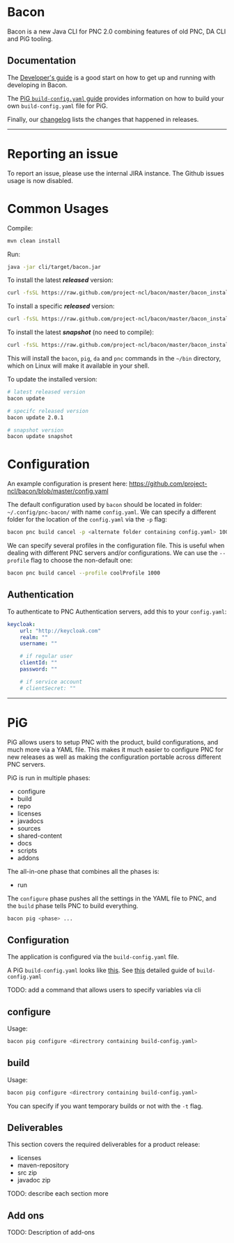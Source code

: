 # Bacon
Bacon is a new Java CLI for PNC 2.0 combining features of old PNC, DA CLI and PiG tooling.

## Documentation
The [Developer's guide](https://github.com/project-ncl/bacon/blob/master/DEVELOPING.md) is a good start on how to get up and running with developing in Bacon.

The [PiG `build-config.yaml` guide](https://github.com/project-ncl/bacon/wiki/Anatomy-of-a-build-config.yaml) provides information on how to build your own `build-config.yaml` file for PiG.

Finally, our [changelog](https://github.com/project-ncl/bacon/wiki/Changelog) lists the changes that happened in releases.

---
# Reporting an issue
To report an issue, please use the internal JIRA instance. The Github issues usage is now disabled.

# Common Usages
Compile:
```bash
mvn clean install
```

Run:
```bash
java -jar cli/target/bacon.jar
```

To install the latest ***released*** version:
```bash
curl -fsSL https://raw.github.com/project-ncl/bacon/master/bacon_install.py | python3 -
```

To install a specific ***released*** version:
```bash
curl -fsSL https://raw.github.com/project-ncl/bacon/master/bacon_install.py | python3 - 2.0.1
```

To install the latest ***snapshot*** (no need to compile):
```bash
curl -fsSL https://raw.github.com/project-ncl/bacon/master/bacon_install.py | python3 - snapshot
```

This will install the `bacon`, `pig`, `da` and `pnc` commands in the `~/bin`
directory, which on Linux will make it available in your shell.

To update the installed version:
```bash
# latest released version
bacon update

# specifc released version
bacon update 2.0.1

# snapshot version
bacon update snapshot
```

# Configuration

An example configuration is present here: https://github.com/project-ncl/bacon/blob/master/config.yaml

The default configuration used by `bacon` should be located in folder: `~/.config/pnc-bacon/` with name `config.yaml`. We can specify a different folder for the location of the `config.yaml` via the `-p` flag:

```bash
bacon pnc build cancel -p <alternate folder containing config.yaml> 1000
```

We can specify several profiles in the configuration file. This is useful when dealing with different PNC servers and/or configurations. We can use the `--profile` flag to choose the non-default one:

```bash
bacon pnc build cancel --profile coolProfile 1000
```

## Authentication

To authenticate to PNC Authentication servers, add this to your `config.yaml`:

```yaml
keycloak:
    url: "http://keycloak.com"
    realm: ""
    username: ""

    # if regular user
    clientId: ""
    password: ""

    # if service account
    # clientSecret: ""
```

---

# PiG
PiG allows users to setup PNC with the product, build configurations, and much more via a YAML file. This makes it much easier to configure PNC for new releases as well as making the configuration portable across different PNC servers.

PiG is run in multiple phases:

- configure
- build
- repo
- licenses
- javadocs
- sources
- shared-content
- docs
- scripts
- addons

The all-in-one phase that combines all the phases is:

- run

The `configure` phase pushes all the settings in the YAML file to PNC, and the `build` phase tells PNC to build everything.

```bash
bacon pig <phase> ...
```
## Configuration

The application is configured via the `build-config.yaml` file.

A PiG `build-config.yaml` looks like [this](https://github.com/project-ncl/bacon/blob/master/example-pig-config.yaml). See [this](https://github.com/project-ncl/bacon/wiki/Anatomy-of-a-build-config.yaml) detailed guide of `build-config.yaml`

TODO: add a command that allows users to specify variables via cli

## configure

Usage:
```bash
bacon pig configure <directrory containing build-config.yaml>
```

## build

Usage:
```bash
bacon pig configure <directrory containing build-config.yaml>
```

You can specify if you want temporary builds or not with the `-t` flag.

## Deliverables

This section covers the required deliverables for a product release:

- licenses
- maven-repository
- src zip
- javadoc zip

TODO: describe each section more

## Add ons

TODO: Description of add-ons
